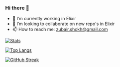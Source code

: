 ### Hi there 👋


- 🔭 I’m currently working in Elixir
- 👯 I’m looking to collaborate on new repo's in Elixir
- 📫 How to reach me: zubair.shokh@gmail.com

[![Stats](https://github-readme-stats.vercel.app/api?username=zubairshokh&show_icons=true&theme=cobalt&count_private=true&hide=issues&hide_border=true)](https://github.com/anuraghazra/github-readme-stats)

[![Top Langs](https://github-readme-stats.vercel.app/api/top-langs/?username=zubairshokh&theme=cobalt&layout=compact&hide_border=true)](https://github.com/anuraghazra/github-readme-stats)

[![GitHub Streak](https://github-readme-streak-stats.herokuapp.com/?user=zubairshokh&theme=cobalt&hide_border=true)](https://git.io/streak-stats)
